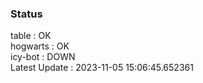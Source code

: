 ### Status


table : OK  
hogwarts : OK  
icy-bot : DOWN  
Latest Update : 2023-11-05 15:06:45.652361
